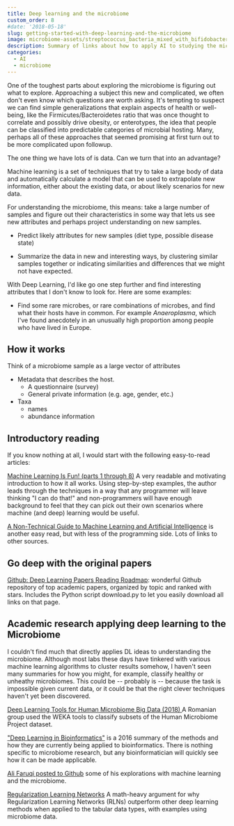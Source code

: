 ```yaml
---
title: Deep learning and the microbiome
custom_order: 8
#date: '2018-05-18'
slug: getting-started-with-deep-learning-and-the-microbiome
image: microbiome-assets/streptococcus_bacteria_mixed_with_bifidobacterium__6.jpeg
description: Summary of links about how to apply AI to studying the microbiome.
categories:
  - AI
  - microbiome
---
```

One of the toughest parts about exploring the microbiome is figuring out what to explore. Approaching a subject this new and complicated, we often don't even know which questions are worth asking. It's tempting to suspect we can find simple generalizations that explain aspects of health or well-being, like the Firmicutes/Bacteroidetes ratio that was once thought to correlate and possibly drive obesity, or enterotypes, the idea that people can be classified into predictable categories of microbial hosting. Many, perhaps all of these approaches that seemed promising at first turn out to be more complicated upon followup.

The one thing we have lots of is data. Can we turn that into an advantage?

Machine learning is a set of techniques that try to take a large body of data and automatically calculate a model that can be used to extrapolate new information, either about the existing data, or about likely scenarios for new data.

For understanding the microbiome, this means: take a large number of samples and figure out their characteristics in some way that lets us see new attributes and perhaps project understanding on new samples.

* Predict likely attributes for new samples (diet type, possible disease state)

* Summarize the data in new and interesting ways, by clustering similar samples together or indicating similarities and differences that we might not have expected.

With Deep Learning, I'd like go one step further and find interesting attributes that I don't know to look for.  Here are some examples:

* Find some rare microbes, or rare combinations of microbes, and find what their hosts have in common. For example _Anaeroplasma_, which I've found anecdotely in an unusually high proportion among people who have lived in Europe.
    
## How it works

Think of a microbiome sample as a large vector of attributes

* Metadata that describes the host. 
    * A questionnaire (survey)
    * General private information (e.g. age, gender, etc.)
* Taxa 
    * names
    * abundance information
    
## Introductory reading
If you know nothing at all, I would start with the following easy-to-read articles:

[Machine Learning Is Fun! (parts 1 through 8)](https://medium.com/@ageitgey/machine-learning-is-fun-80ea3ec3c471)  A very readable and motivating introduction to how it all works. Using step-by-step examples, the author leads through the techniques in a way that any programmer will leave thinking "I can do that!" and non-programmers will have enough background to feel that they can pick out their own scenarios where machine (and deep) learning would be useful.

[A Non-Technical Guide to Machine Learning and Artificial Intelligence](https://medium.com/machine-learnings/a-humans-guide-to-machine-learning-e179f43b67a0) is another easy read, but with less of the programming side. Lots of links to other sources.

## Go deep with the original papers

[Github: Deep Learning Papers Reading Roadmap](https://github.com/songrotek/Deep-Learning-Papers-Reading-Roadmap): wonderful Github repository of top academic papers, organized by topic and ranked with stars.  Includes the Python script download.py to let you easily download all links on that page.

## Academic research applying deep learning to the Microbiome
I couldn't find much that directly applies DL ideas to understanding the microbiome. Although most labs these days have tinkered with various machine learning algorithms to cluster results somehow, I haven't seen many summaries for how you might, for example, classify healthy or unheathy microbiomes. This could be -- probably is -- because the task is impossible given current data, or it could be that the right clever techniques haven't yet been discovered.

[Deep Learning Tools for Human Microbiome Big Data (2018) ](https://link.springer.com/chapter/10.1007/978-3-319-62521-8_21) A Romanian group used the  WEKA tools to classify subsets of the Human Microbiome Project dataset.

["Deep Learning in Bioinformatics"](https://academic.oup.com/bib/article-abstract/18/5/851/2562808) is a 2016 summary of the methods and how they are currently being applied to bioinformatics. There is nothing specific to microbiome research, but any bioinformatician will quickly see how it can be made applicable.

[Ali Faruqi posted to Github](http://alifar76.github.io/posts/) some of his explorations with machine learning and the microbiome.

[Regularization Learning Networks](https://arxiv.org/abs/1805.06440) A math-heavy argument for why Regularization Learning Networks (RLNs) outperform other deep learning methods when applied to the tabular data types, with examples using microbiome data.